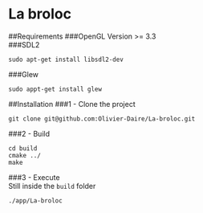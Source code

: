 # La broloc

##Requirements
###OpenGL
Version >= 3.3  
###SDL2  
```shell
sudo apt-get install libsdl2-dev
```
###Glew  
```shell
sudo appt-get install glew
```

##Installation
###1 - Clone the project
```shell
git clone git@github.com:Olivier-Daire/La-broloc.git
```

###2 - Build
```shell
cd build
cmake ../
make
```

###3 - Execute  
Still inside the `build` folder
```shell
./app/La-broloc
```
